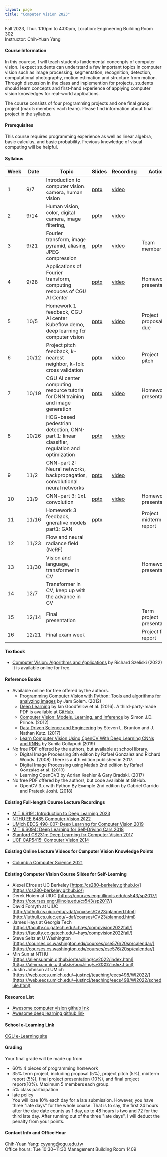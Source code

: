 ```yaml
---
layout: page
title: "Computer Vision 2023"
---
```


Fall 2023, Thur. 1:10pm to 4:00pm, Location: Engineering Building Room 302 <br/>
Instructor: Chih-Yuan Yang

#### Course Information

In this courese, I will teach students fundemental concenpts of computer vision. I expect students can understand a few important topics in computer vision such as image processing, segmentation, recognition, detection, computational photography, motion estimation and structure from motion. Through discussion in the class and implemention for projects, students should learn concepts and first-hand experience of applying computer vision knowledges for real-world applications.

The course consists of four programming projects and one final gruop project (max 5 members each team). Please find information about final project in the syllabus.

#### Prerequisites

This course requires programming experience as well as linear algebra, basic calculus, and basic probability. Previous knowledge of visual computing will be helpful.

#### Syllabus

|Week|Date|Topic                                                      |Slides   |Recording | Action |
|---|---|---|---|---|---|
|1   |9/7        | Introduction to computer vision, camera, human vision                |  [pptx](https://www.dropbox.com/scl/fi/sj9f5l2rrd5ahn0laleqg/ComputerVision_Lecture_01.pptx?rlkey=ks1gw7w6yyglmmr104y811vin&dl=0)    | [video](https://youtu.be/PAsd1LVJXdw)         |                              |
|2   |9/14       | Human vision, color, digital camera, image filtering,                |  [pptx](https://www.dropbox.com/scl/fi/10dfs9rqjvucen2fbkk8t/ComputerVision_Lecture_02.pptx?rlkey=fqnllxgv5qi03ihoi0mqeyf6n&dl=0)    | [video](https://youtu.be/rO6pu1ukSww)         |                              |
|3   |9/21       | Fourier transform, image pyramid, aliasing, JPEG compression         |  [pptx](https://www.dropbox.com/scl/fi/6rgawqwk9dogn8qt80f3h/ComputerVision_Lecture_03.pptx?rlkey=kfs31awxdl2ohltxaeqn815jl&dl=0)    | [video](https://youtu.be/_DSUGWh5RmI)         | Team member list     |
|4   |9/28       | Applications of Fourier transform, computing resouces of CGU AI Center   | [pptx](https://www.dropbox.com/scl/fi/e39e1yh56gbcjnkblc314/ComputerVision_Lecture_04.pptx?rlkey=9cxfnxdi1xtct7ob8njpy60cq&dl=0)     | [video](https://youtu.be/DBRiH6GusOw)         | Homework1 presentation       |
|5   |10/5       | Homework 1 feedback, CGU AI center Kubeflow demo, deep learning for computer vision  | [pptx](https://www.dropbox.com/scl/fi/egqdc8jkcezwcv1i1obkp/ComputerVision_Lecture_05.pptx?rlkey=zstpfadm3gw4jkdh1u70ctb2l&dl=0) | [video](https://youtu.be/JLMkb_D8bMo)   | Project proposal due         |
|6   |10/12      | Project pitch feedback, k-nearest neighbor, k-fold cross validation  | [pptx](https://www.dropbox.com/scl/fi/no010y0rwnchv1w4qqxqo/ComputerVision_Lecture_06.pptx?rlkey=aqqt0ittuko0rdxjqb9pso78r&dl=0)     | [video](https://youtu.be/vmjmBsVC6FQ)         | Project pitch                |
|7   |10/19      | CGU AI center computing resource tutorial for DNN training and image generation | [pptx](https://www.dropbox.com/scl/fi/xfmzg4bqnqoyupirs5w5i/ComputerVision_Lecture_07.pptx?rlkey=m442gr4s0hh35jc3vonrgef7r&dl=0)   | [video](https://youtu.be/t-AM4O5xNgk)         | Homework2 presentation       |
|8   |10/26      | HOG-based pedestrian detection, CNN-part 1: linear classifier, regulation and optimization  | [pptx](https://www.dropbox.com/scl/fi/5na5fffm3nrsg5nod5jig/ComputerVision_Lecture_08.pptx?rlkey=g3egr0q4xh4ww7nkdyn0ikzcw&dl=0)     | [video](https://youtu.be/-qqMtPRie1A)         |                              |
|9   |11/2       | CNN-part 2: Neural networks, backpropagation, convolutional neural networks   | [pptx](https://www.dropbox.com/scl/fi/kovzbrx1aph80tumkgfvu/ComputerVision_Lecture_09.pptx?rlkey=oq93nuhx6uu8u6seu2atnm8p8&dl=0)     | [video](https://youtu.be/JV6tfAkbRB4)         |                              |
|10  |11/9       | CNN-part 3: 1x1 convolution  | [pptx](https://www.dropbox.com/scl/fi/8607job6u8f02ekuj95lo/ComputerVision_Lecture_10.pptx?rlkey=kmvc3h8pr9wqyrau1xcjh99uh&dl=0)     | [video](https://youtu.be/lR0ZY48t56k)         | Homework3 presentation       | 
|11  |11/16      | Homework 3 feedback, gnerative models part1: GAN                           | [pptx](https://changgunguniversity-my.sharepoint.com/:p:/g/personal/d000019097_cgu_edu_tw/ETtoc2DkUVJIuZeJVs8cwy4BcLLUB9ltVnxlKNTNr1MKew?e=5MdbsC)     |          | Project midterm report       |
|12  |11/23      | Flow and neural radiance field (NeRF)                                         |      |          |                              |
|13  |11/30      | Vision and language, transformer in CV                                        |      |          | Homework4 presentation       |
|14  |12/7       | Transformer in CV, keep up with the advance in CV                             |      |          |                              |
|15  |12/14      | Final presentation                                                            |      |          | Term project presentation    |
|16  |12/21      | Final exam week                                                               |      |          | Project final report         |

#### Textbook
- [Computer Vision: Algorithms and Applications](http://szeliski.org/Book/) by Richard Szeliski (2022) <br/>
It is available online for free.

#### Reference Books
- Available online for free offered by the authors.
  - [Programming Computer Vision with Python: Tools and algorithms for analyzing images](http://programmingcomputervision.com/) by Jam Solem. (2012)
  - [Deep Learning](https://www.deeplearningbook.org/) by Ian Goodfellow et al. (2016). A third-party-made PDF is available at [GitHub](https://github.com/janishar/mit-deep-learning-book-pdf/blob/master/complete-book-bookmarked-pdf/deeplearningbook.pdf).
  - [Computer Vision: Models, Learning, and Inference](http://www.computervisionmodels.com/) by Simon J.D. Prince. (2012)
  - [Data Driven Science and Engineering](http://databookuw.com/databook.pdf) by Steven L. Brunton and J. Nathan Kutz. (2017)
  - [Learn Computer Vision Using OpenCV With Deep Learning CNNs and RNNs](https://link.springer.com/book/10.1007/978-1-4842-4261-2) by Sunila Gollapudi (2019)
- No free PDF offered by the authors, but available at school library.
  - Digital Image Processing 3th edition by Rafael Gonzalez and Richard Woods. (2008) There is a 4th edition published in 2017.
  - Digital Image Processing using Matlab 2nd edition by Rafael Gonzalez et al. (2010)
  - Learning OpenCV3 by Adrian Kaehler & Gary Bradski. (2017)
- No free PDF offered by the authors, but code available at GitHub.
  - OpenCV 3.x with Python By Example 2nd edition by Gabriel Garrido and Prateek Joshi. (2018)
  
#### Existing Full-length Course Lecture Recordings
- [MIT 6.S191: Introduction to Deep Learning 2023](http://introtodeeplearning.com/)
- [NTHU EE 6485 Computer Vision 2022](https://aliensunmin.github.io/teaching/cv2022/index.html)
- [UMich EECS 498-007: Deep Learning for Computer Vision 2019](https://www.youtube.com/playlist?list=PL5-TkQAfAZFbzxjBHtzdVCWE0Zbhomg7r)
- [MIT 6.S094: Deep Learning for Self-Driving Cars 2018](https://www.youtube.com/watch?v=-6INDaLcuJY&list=PLts9ZnoIwN9MJOXSFal2wFImRjfUhmYSP)
- [Stanford CS231n: Deep Learning for Computer Vision 2017](https://www.youtube.com/playlist?list=PL3FW7Lu3i5JvHM8ljYj-zLfQRF3EO8sYv)
- [UCF CAP5415: Computer Vision 2014](https://www.youtube.com/playlist?list=PLd3hlSJsX_ImKP68wfKZJVIPTd8Ie5u-9)

#### Existing Online Lecture Videos for Computer Vision Knowledge Points
- [Columbia Computer Science 2021](https://www.youtube.com/@firstprinciplesofcomputerv3258)

#### Existing Computer Vision Course Slides for Self-Learning
- Alexei Efros at UC Berkeley [https://cs280-berkeley.github.io/](https://cs280-berkeley.github.io/)
- Derek Hoiem at UIUC [https://courses.engr.illinois.edu/cs543/sp2017/](https://courses.engr.illinois.edu/cs543/sp2017/)
- David Forsyth at UIUC [http://luthuli.cs.uiuc.edu/~daf/courses/CV23/planned.html](http://luthuli.cs.uiuc.edu/~daf/courses/CV23/planned.html)
- James Hays at Georgia Tech [https://faculty.cc.gatech.edu/~hays/compvision2022fall/](https://faculty.cc.gatech.edu/~hays/compvision2022fall/)
- Steve Seitz at U Washington [https://courses.cs.washington.edu/courses/cse576/20sp/calendar/](https://courses.cs.washington.edu/courses/cse576/20sp/calendar/)
- Min Sun at NTHU [https://aliensunmin.github.io/teaching/cv2022/index.html](https://aliensunmin.github.io/teaching/cv2022/index.html)
- Justin Johnson at UMich [https://web.eecs.umich.edu/~justincj/teaching/eecs498/WI2022/](https://web.eecs.umich.edu/~justincj/teaching/eecs498/WI2022/schedule.html)

#### Resource List
- [Awesome computer vision github link](https://github.com/jbhuang0604/awesome-computer-vision)
- [Awesome deep learning github link](https://github.com/ChristosChristofidis/awesome-deep-learning)

#### School e-Learning Link
[CGU e-Learning site](https://el.cgu.edu.tw/)

#### Grading
Your final grade will be made up from
- 60% 4 pieces of programming homework
- 35% term project, including proposal (5%), project pitch (5%), midterm report (5%), final project presentation (10%), and final project report(10%). Maximum 5 members each group.
- 5% class participation 
- late policy<br/>
You will lose 10% each day for a late submission. However, you have three "late days" for the whole course. That is to say, the first 24 hours after the due date counts as 1 day, up to 48 hours is two and 72 for the third late day. After running out of the three "late days", I will deduct the penalty from your points.

#### Contact Info and Office Hour
Chih-Yuan Yang: cyyang@cgu.edu.tw <br/>
Office hours: Tue 10:30~11:30 Management Building Room 1409<br/>
